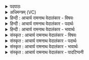 <details><summary>पदपाठः</summary>

अ꣣भि꣢। सु। नः꣣। स꣡खी꣢꣯नाम्। स। खी꣣नाम्। अविता꣢। ज꣣रितॄणा꣢म्। श꣣त꣢म्। भ꣣वासि। ऊत꣡ये꣢। ६८४।
</details>

<details><summary>अधिमन्त्रम् (VC)</summary>

- इन्द्रः
- वामदेवो गौतमः
- पादनिचृत् (गायत्री)
- षड्जः
</details>

<details><summary>हिन्दी : आचार्य रामनाथ वेदालंकार - विषयः</summary>

अगले मन्त्र में परमात्मा से प्रार्थना की गयी है।
</details>

<details><summary>हिन्दी : आचार्य रामनाथ वेदालंकार - पदार्थः</summary>

पदार्थान्वयभाषाः -  हे इन्द्र जगदीश्वर ! आप (सखीनाम्) आपके सखा (जरितॄणां नः) हम स्तोताओं की (शतम् ऊतये) सौ वर्ष तक प्रीति के लिए (अविता) रक्षक (सु) भली-भाँति (अभि) चारों ओर (भवासि) होओ ॥३॥
</details>

<details><summary>हिन्दी : आचार्य रामनाथ वेदालंकार - भावार्थः</summary>

भावार्थभाषाः -  जो जीवात्मा परमात्मा के सखा हो जाते हैं, उनका वह महान् कल्याण करता है ॥३॥
</details>

<details><summary>संस्कृत : आचार्य रामनाथ वेदालंकार - विषयः</summary>

अथ परमात्मानं प्रार्थयते।
</details>

<details><summary>संस्कृत : आचार्य रामनाथ वेदालंकार - पदार्थः</summary>

पदार्थान्वयभाषाः -  हे इन्द्र जगदीश्वर ! त्वम् (सखीनाम्) त्वया सह सख्यं स्थापितवताम् (जरितॄणाम्) स्तोतॄणाम् (नः) अस्माकम् (शतम् ऊतये) शतवर्षपर्यन्तं प्रीतये (अविता) रक्षकः (सु) सम्यक् (अभि) अभितः (भवासि) भव। [संहितायाम् अभी षु णः इत्यत्र ‘इकः सुञि’ अ० ६।३।१३४ इति दीर्घः ‘सुञः’ अ० ८।३।१०७ इति षत्वम्। ‘नश्च धातुस्थोरुषुभ्यः’ अ० ८।४।२७ इति णत्वम्। भवासि, भवतेर्लोटि रूपम्।] ॥३॥२
</details>

<details><summary>संस्कृत : आचार्य रामनाथ वेदालंकार - भावार्थः</summary>

भावार्थभाषाः -  ये जीवात्मानः परमात्मनः सखायो जायन्ते तेषां स महत् कल्याणं करोति ॥३॥
</details>

<details><summary>संस्कृत : आचार्य रामनाथ वेदालंकार - पादटिप्पनी</summary>

टिप्पणी:   १. ऋ० ४।३१।३, य० २७।४१, ३६।६, अथ० २०।१२४।३। २. दयानन्दर्षिर्मन्त्रमिमम् ऋग्भाष्ये राजप्रजाधर्मविषये, यजुर्भाष्ये च क्रमशो विद्वद्विषये जगदीश्वरविषये च व्याख्यातवान्।
</details>